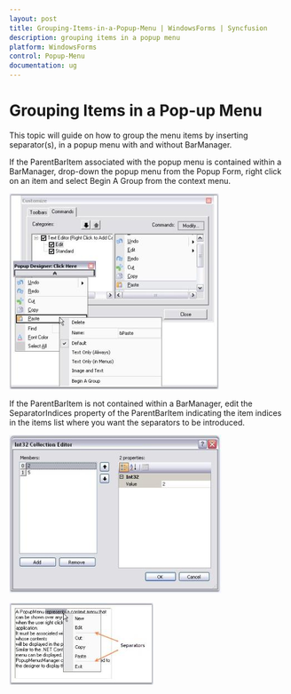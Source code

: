```yaml
---
layout: post
title: Grouping-Items-in-a-Popup-Menu | WindowsForms | Syncfusion
description: grouping items in a popup menu
platform: WindowsForms
control: Popup-Menu
documentation: ug
---
```


# Grouping Items in a Pop-up Menu

This topic will guide on how to group the menu items by inserting separator(s), in a popup menu with and without BarManager.

If the ParentBarItem associated with the popup menu is contained within a BarManager, drop-down the popup menu from the Popup Form, right click on an item and select Begin A Group from the context menu.

![](Grouping-Items-in-a-Popup-Menu_images/Grouping-Items-in-a-Popup-Menu_img1.jpeg)

If the ParentBarItem is not contained within a BarManager, edit the SeparatorIndices property of the ParentBarItem indicating the item indices in the items list where you want the separators to be introduced. 

![](Grouping-Items-in-a-Popup-Menu_images/Grouping-Items-in-a-Popup-Menu_img2.jpeg)

![](Grouping-Items-in-a-Popup-Menu_images/Grouping-Items-in-a-Popup-Menu_img3.jpeg)


